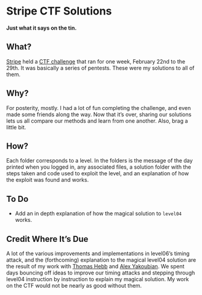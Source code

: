 # Stripe CTF Solutions
**Just what it says on the tin.**

## What?
[Stripe](https://stripe.com/) held a [CTF challenge](https://stripe.com/blog/capture-the-flag) that ran for one week, February 22nd to the 29th. It was basically a series of pentests. These were my solutions to all of them.

## Why?
For posterity, mostly. I had a lot of fun completing the challenge, and even made some friends along the way. Now that it’s over, sharing our solutions lets us all compare our methods and learn from one another. Also, brag a little bit.

## How?
Each folder corresponds to a level. In the folders is the message of the day printed when you logged in, any associated files, a solution folder with the steps taken and code used to exploit the level, and an explanation of how the exploit was found and works.

## To Do
* Add an in depth explanation of how the magical solution to `level04` works.

## Credit Where It’s Due
A lot of the various improvements and implementations in level06’s timing attack, and the (forthcoming) explanation to the magical level04 solution are the result of my work with [Thomas Hebb](https://github.com/tchebb) and [Alex Yakoubian](https://github.com/alex3). We spent days bouncing off ideas to improve our timing attacks and stepping through level04 instruction by instruction to explain my magical solution. My work on the CTF would not be nearly as good without them.
